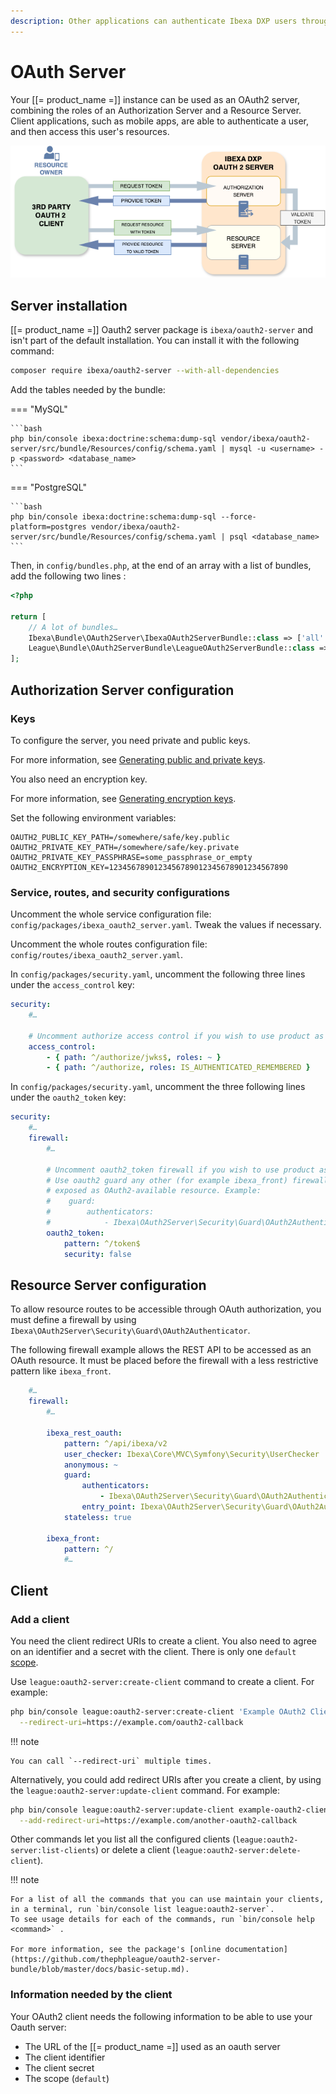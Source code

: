 ```yaml
---
description: Other applications can authenticate Ibexa DXP users through OAuth2 protocol then access to their resources on the platform.
---
```


# OAuth Server

Your [[= product_name =]] instance can be used as an OAuth2 server, combining the roles of an Authorization Server and a Resource Server.
Client applications, such as mobile apps, are able to authenticate a user, and then access this user's resources.

![OAuth2 Server](img/oauth2-server.png)

## Server installation

[[= product_name =]] Oauth2 server package is `ibexa/oauth2-server` and isn't part of the default installation.
You can install it with the following command:

```bash
composer require ibexa/oauth2-server --with-all-dependencies
```

Add the tables needed by the bundle:

=== "MySQL"

    ```bash
    php bin/console ibexa:doctrine:schema:dump-sql vendor/ibexa/oauth2-server/src/bundle/Resources/config/schema.yaml | mysql -u <username> -p <password> <database_name>
    ```

=== "PostgreSQL"

    ```bash
    php bin/console ibexa:doctrine:schema:dump-sql --force-platform=postgres vendor/ibexa/oauth2-server/src/bundle/Resources/config/schema.yaml | psql <database_name>
    ```

Then, in `config/bundles.php`, at the end of an array with a list of bundles, add the following two lines :

```php
<?php

return [
    // A lot of bundles…
    Ibexa\Bundle\OAuth2Server\IbexaOAuth2ServerBundle::class => ['all' => true],
    League\Bundle\OAuth2ServerBundle\LeagueOAuth2ServerBundle::class => ['all' => true],
];
```

## Authorization Server configuration

### Keys

To configure the server, you need private and public keys.

For more information, see [Generating public and private keys](https://oauth2.thephpleague.com/installation/#generating-public-and-private-keys).

You also need an encryption key.

For more information, see [Generating encryption keys](https://oauth2.thephpleague.com/installation/#generating-encryption-keys).

Set the following environment variables:

```
OAUTH2_PUBLIC_KEY_PATH=/somewhere/safe/key.public
OAUTH2_PRIVATE_KEY_PATH=/somewhere/safe/key.private
OAUTH2_PRIVATE_KEY_PASSPHRASE=some_passphrase_or_empty
OAUTH2_ENCRYPTION_KEY=1234567890123456789012345678901234567890
```

### Service, routes, and security configurations

Uncomment the whole service configuration file: `config/packages/ibexa_oauth2_server.yaml`.
Tweak the values if necessary.

Uncomment the whole routes configuration file: `config/routes/ibexa_oauth2_server.yaml`.

In `config/packages/security.yaml`, uncomment the following three lines under the `access_control` key:

```yaml
security:
    #…

    # Uncomment authorize access control if you wish to use product as an OAuth2 Server
    access_control:
        - { path: ^/authorize/jwks$, roles: ~ }
        - { path: ^/authorize, roles: IS_AUTHENTICATED_REMEMBERED }
```

In `config/packages/security.yaml`, uncomment the three following lines under the `oauth2_token` key:

```yaml
security:
    #…
    firewall:
        #…

        # Uncomment oauth2_token firewall if you wish to use product as an OAuth2 Server.
        # Use oauth2 guard any other (for example ibexa_front) firewall you wish to be
        # exposed as OAuth2-available resource. Example:
        #    guard:
        #        authenticators:
        #            - Ibexa\OAuth2Server\Security\Guard\OAuth2Authenticator
        oauth2_token:
            pattern: ^/token$
            security: false
```

## Resource Server configuration

To allow resource routes to be accessible through OAuth authorization, you must define a firewall by using `Ibexa\OAuth2Server\Security\Guard\OAuth2Authenticator`.

The following firewall example allows the REST API to be accessed as an OAuth resource.
It must be placed before the firewall with a less restrictive pattern like `ibexa_front`.

```yaml
    #…
    firewall:
        #…

        ibexa_rest_oauth:
            pattern: ^/api/ibexa/v2
            user_checker: Ibexa\Core\MVC\Symfony\Security\UserChecker
            anonymous: ~
            guard:
                authenticators:
                    - Ibexa\OAuth2Server\Security\Guard\OAuth2Authenticator
                entry_point: Ibexa\OAuth2Server\Security\Guard\OAuth2Authenticator
            stateless: true

        ibexa_front:
            pattern: ^/
            #…
```

## Client

### Add a client

You need the client redirect URIs to create a client.
You also need to agree on an identifier and a secret with the client.
There is only one `default` [scope](https://oauth.net/2/scope/).

Use `league:oauth2-server:create-client` command to create a client.
For example:

```bash
php bin/console league:oauth2-server:create-client 'Example OAuth2 Client' example-oauth2-client 9876543210987654321098765432109876543210 --scope=default \
  --redirect-uri=https://example.com/oauth2-callback
```

!!! note

    You can call `--redirect-uri` multiple times.

Alternatively, you could add redirect URIs after you create a client, by using the `league:oauth2-server:update-client` command.
For example:

```bash
php bin/console league:oauth2-server:update-client example-oauth2-client \
  --add-redirect-uri=https://example.com/another-oauth2-callback
```

Other commands let you list all the configured clients (`league:oauth2-server:list-clients`) or delete a client (`league:oauth2-server:delete-client`).

!!! note

    For a list of all the commands that you can use maintain your clients, in a terminal, run `bin/console list league:oauth2-server`.
    To see usage details for each of the commands, run `bin/console help <command>` .

    For more information, see the package's [online documentation](https://github.com/thephpleague/oauth2-server-bundle/blob/master/docs/basic-setup.md).

### Information needed by the client

Your OAuth2 client needs the following information to be able to use your Oauth server:

- The URL of the [[= product_name =]] used as an oauth server
- The client identifier
- The client secret
- The scope (`default`)
